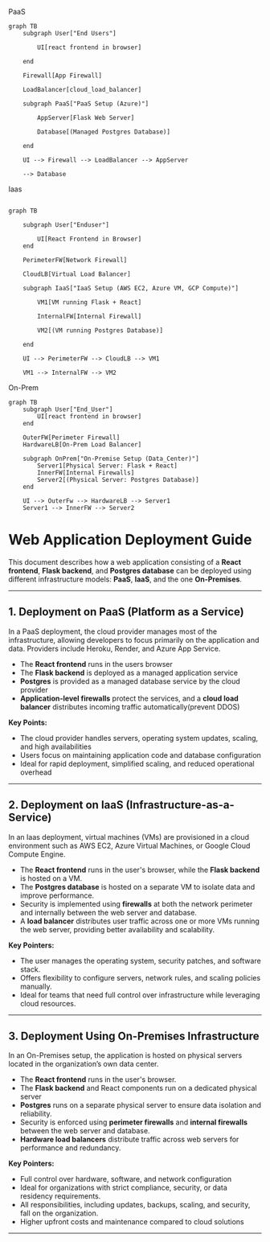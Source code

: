 PaaS
```mermaid
graph TB
    subgraph User["End Users"]

        UI[react frontend in browser]

    end

    Firewall[App Firewall]

    LoadBalancer[cloud_load_balancer]

    subgraph PaaS["PaaS Setup (Azure)"]

        AppServer[Flask Web Server]

        Database[(Managed Postgres Database)]

    end

    UI --> Firewall --> LoadBalancer --> AppServer

    --> Database
```
Iaas
```mermaid

graph TB

    subgraph User["Enduser"]

        UI[React Frontend in Browser]
    end

    PerimeterFW[Network Firewall]

    CloudLB[Virtual Load Balancer]

    subgraph IaaS["IaaS Setup (AWS EC2, Azure VM, GCP Compute)"]

        VM1[VM running Flask + React]

        InternalFW[Internal Firewall]

        VM2[(VM running Postgres Database)]

    end

    UI --> PerimeterFW --> CloudLB --> VM1

    VM1 --> InternalFW --> VM2
```
On-Prem
```mermaid
graph TB
    subgraph User["End_User"]
        UI[react frontend in browser]
    end

    OuterFW[Perimeter Firewall]
    HardwareLB[On-Prem Load Balancer]

    subgraph OnPrem["On-Premise Setup (Data_Center)"]
        Server1[Physical Server: Flask + React]
        InnerFW[Internal Firewalls]
        Server2[(Physical Server: Postgres Database)]
    end

    UI --> OuterFw --> HardwareLB --> Server1
    Server1 --> InnerFW --> Server2
```
# Web Application Deployment Guide

This document describes how a web application consisting of a **React frontend**, **Flask backend**, and **Postgres database** can be deployed using different infrastructure models: **PaaS**, **IaaS**, and the one **On-Premises**.

---

## 1. Deployment on PaaS (Platform as a Service)

In a PaaS deployment, the cloud provider manages most of the infrastructure, allowing developers to focus primarily on the application and data. Providers include Heroku, Render, and Azure App Service.

- The **React frontend** runs in the users browser 
- The **Flask backend** is deployed as a managed application service  
- **Postgres** is provided as a managed database service by the cloud provider
- **Application-level firewalls** protect the services, and a **cloud load balancer** distributes incoming traffic automatically(prevent DDOS)

**Key Points:**  
- The cloud provider handles servers, operating system updates, scaling, and high availabilities
- Users focus on maintaining application code and database configuration
- Ideal for rapid deployment, simplified scaling, and reduced operational overhead

---

## 2. Deployment on IaaS (Infrastructure-as-a-Service)

In an Iaas deployment, virtual machines (VMs) are provisioned in a cloud environment such as AWS EC2, Azure Virtual Machines, or Google Cloud Compute Engine.

- The **React frontend** runs in the user's browser, while the **Flask backend** is hosted on a VM.  
- The **Postgres database** is hosted on a separate VM to isolate data and improve performance.  
- Security is implemented using **firewalls** at both the network perimeter and internally between the web server and database.  
- A **load balancer** distributes user traffic across one or more VMs running the web server, providing better availability and scalability.

**Key Pointers:**  
- The user manages the operating system, security patches, and software stack.  
- Offers flexibility to configure servers, network rules, and scaling policies manually.  
- Ideal for teams that need full control over infrastructure while leveraging cloud resources.

---

## 3. Deployment Using On-Premises Infrastructure

In an On-Premises setup, the application is hosted on physical servers located in the organization’s own data center.

- The **React frontend** runs in the user's browser.  
- The **Flask backend** and React components run on a dedicated physical server 
- **Postgres** runs on a separate physical server to ensure data isolation and reliability.  
- Security is enforced using **perimeter firewalls** and **internal firewalls** between the web server and database.  
- **Hardware load balancers** distribute traffic across web servers for performance and redundancy.

**Key Pointers:**  
- Full control over hardware, software, and network configuration 
- Ideal for organizations with strict compliance, security, or data residency requirements.  
- All responsibilities, including updates, backups, scaling, and security, fall on the organization.  
- Higher upfront costs and maintenance compared to cloud solutions

---
